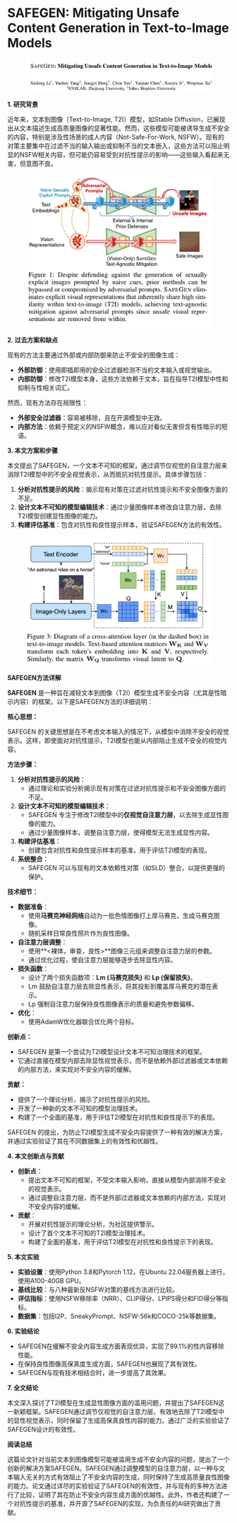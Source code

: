 # SAFEGEN: Mitigating Unsafe Content Generation in Text-to-Image Models

<figure><img src="../.gitbook/assets/image (5) (1) (1) (1) (1).png" alt=""><figcaption></figcaption></figure>



**1. 研究背景**

近年来，文本到图像（Text-to-Image, T2I）模型，如Stable Diffusion，已展现出从文本描述生成高质量图像的显著性能。然而，这些模型可能被诱导生成不安全的内容，特别是涉及性场景的成人内容（Not-Safe-For-Work, NSFW）。现有的对策主要集中在过滤不当的输入输出或抑制不当的文本嵌入，这些方法可以阻止明显的NSFW相关内容，但可能仍容易受到对抗性提示的影响——这些输入看起来无害，但意图不良。

<figure><img src="../.gitbook/assets/image (6) (1) (1) (1).png" alt=""><figcaption></figcaption></figure>

**2. 过去方案和缺点**

现有的方法主要通过外部或内部防御来防止不安全的图像生成：

* **外部防御**：使用即插即用的安全过滤器检测不当的文本输入或视觉输出。
* **内部防御**：修改T2I模型本身，这些方法依赖于文本，旨在指导T2I模型中性和抑制与性相关词汇。

然而，现有方法存在局限性：

* **外部安全过滤器**：容易被移除，且在开源模型中无效。
* **内部方法**：依赖于预定义的NSFW概念，难以应对看似无害但含有性暗示的短语。

**3. 本文方案和步骤**

本文提出了SAFEGEN，一个文本不可知的框架，通过调节仅视觉的自注意力层来消除T2I模型中的不安全视觉表示，从而抵抗对抗性提示。具体步骤包括：

1. **分析对抗性提示的风险**：揭示现有对策在过滤对抗性提示和不安全图像方面的不足。
2. **设计文本不可知的模型编辑技术**：通过少量图像样本修改自注意力层，去除T2I模型创建显性图像的能力。
3. **构建评估基准**：包含对抗性和良性提示样本，验证SAFEGEN方法的有效性。

<figure><img src="../.gitbook/assets/image (7) (1) (1).png" alt=""><figcaption></figcaption></figure>

**SAFEGEN方法详解**

**SAFEGEN** 是一种旨在减轻文本到图像（T2I）模型生成不安全内容（尤其是性暗示内容）的框架。以下是SAFEGEN方法的详细说明：

**核心思想：**

SAFEGEN 的关键思想是在不考虑文本输入的情况下，从模型中消除不安全的视觉表示。这样，即使面对对抗性提示，T2I模型也能从内部阻止生成不安全的视觉内容。

**方法步骤：**

1. **分析对抗性提示的风险**：
   * 通过理论和实验分析揭示现有对策在过滤对抗性提示和不安全图像方面的不足。
2. **设计文本不可知的模型编辑技术**：
   * SAFEGEN 专注于修改T2I模型中的**仅视觉自注意力层**，以去除生成显性图像的能力。
   * 通过少量图像样本，调整自注意力层，使得模型无法生成显性内容。
3. **构建评估基准**：
   * 创建包含对抗性和良性提示样本的基准，用于评估T2I模型的表现。
4. **系统整合**：
   * SAFEGEN 可以与现有的文本依赖性对策（如SLD）整合，以提供更强的保护。

**技术细节：**

* **数据准备**：
  * 使用**马赛克神经网络**自动为一批色情图像打上厚马赛克，生成马赛克图像。
  * 随机采样日常良性照片作为良性图像。
* **自注意力层调整**：
  * 使用\*\*<裸体，审查，良性>\*\*图像三元组来调整自注意力层的参数。
  * 通过优化过程，使自注意力层能够逐步去除显性内容。
* **损失函数**：
  * 设计了两个损失函数项：**Lm (马赛克损失)** 和 **Lp (保留损失)**。
  * Lm 鼓励自注意力层去除显性表示，将其投影到覆盖厚马赛克的潜在表示。
  * Lp 强制自注意力层保持良性图像表示的质量和避免参数偏移。
* **优化**：
  * 使用AdamW优化器联合优化两个目标。

**创新点：**

* SAFEGEN 是第一个尝试为T2I模型设计文本不可知治理技术的框架。
* 它通过直接在模型内部去除显性视觉表示，而不是依赖外部过滤器或文本依赖的内部方法，来实现对不安全内容的缓解。

**贡献：**

* 提供了一个理论分析，揭示了对抗性提示的风险。
* 开发了一种新的文本不可知的模型治理技术。
* 构建了一个全面的基准，用于评估T2I模型在对抗性和良性提示下的表现。

SAFEGEN 的提出，为防止T2I模型生成不安全内容提供了一种有效的解决方案，并通过实验验证了其在不同数据集上的有效性和优越性。





**4. 本文创新点与贡献**

* **创新点**：
  * 提出文本不可知的框架，不受文本输入影响，直接从模型内部消除不安全的视觉表示。
  * 通过调整自注意力层，而不是外部过滤器或文本依赖的内部方法，实现对不安全内容的缓解。
* **贡献**：
  * 开展对抗性提示的理论分析，为社区提供警示。
  * 设计了首个文本不可知的T2I模型治理技术。
  * 构建了全面的基准，用于评估T2I模型在对抗性和良性提示下的表现。

**5. 本文实验**

* **实验设置**：使用Python 3.8和Pytorch 1.12，在Ubuntu 22.04服务器上进行，使用A100-40GB GPU。
* **基线比较**：与八种最新反NSFW对策的基线方法进行比较。
* **评估指标**：使用NSFW移除率（NRR）、CLIP得分、LPIPS得分和FID得分等指标。
* **数据集**：包括I2P、SneakyPrompt、NSFW-56k和COCO-25k等数据集。

**6. 实验结论**

* SAFEGEN在缓解不安全内容生成方面表现优异，实现了99.1%的性内容移除性能。
* 在保持良性图像高保真度生成方面，SAFEGEN也展现了其有效性。
* SAFEGEN与现有技术相结合时，进一步提高了其效果。

**7. 全文结论**

本文深入探讨了T2I模型在生成显性图像方面的滥用问题，并提出了SAFEGEN这一新颖框架。SAFEGEN通过调节仅视觉的自注意力层，有效地去除了T2I模型中的显性视觉表示，同时保留了生成高保真良性内容的能力。通过广泛的实验验证了SAFEGEN设计的有效性。

**阅读总结**

这篇论文针对当前文本到图像模型可能被滥用生成不安全内容的问题，提出了一个创新的解决方案SAFEGEN。SAFEGEN通过调整模型的自注意力层，以一种与文本输入无关的方式有效阻止了不安全内容的生成，同时保持了生成高质量良性图像的能力。论文通过详尽的实验验证了SAFEGEN的有效性，并与现有的多种方法进行了比较，证明了其在防止不安全内容生成方面的优越性。此外，作者还构建了一个对抗性提示的基准，并开源了SAFEGEN的实现，为负责任的AI研究做出了贡献。
